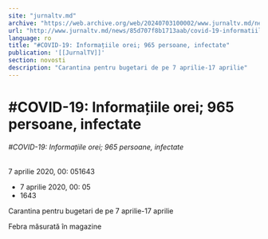 ```yaml
---
site: "jurnaltv.md"
archive: "https://web.archive.org/web/20240703100002/www.jurnaltv.md/news/85d707f8b1713aab/covid-19-informatiile-orei-965-"
url: "http://www.jurnaltv.md/news/85d707f8b1713aab/covid-19-informatiile-orei-965-"
language: ro
title: "#COVID-19: Informațiile orei; 965 persoane, infectate"
publication: '[[JurnalTV]]'
section: novosti
description: "Carantina pentru bugetari de pe 7 aprilie-17 aprilie"
---
```


# #COVID-19: Informațiile orei; 965 persoane, infectate

###### #COVID-19: Informațiile orei; 965 persoane, infectate

7 aprilie 2020, 00: 051643

- 7 aprilie 2020, 00: 05
- 1643

Carantina pentru bugetari de pe 7 aprilie-17 aprilie

Febra măsurată în magazine